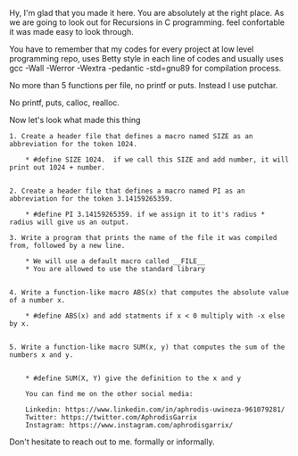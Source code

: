 Hy, I'm glad that you made it here. You are absolutely at the right place. As we are going to look out for Recursions in C programming. feel confortable it was made easy to look through.

You have to remember that my codes for every project at low level programming repo, uses Betty style in each line of codes and usually uses
gcc -Wall -Werror -Wextra -pedantic -std=gnu89 for compilation process.

No more than 5 functions per file, no printf or puts. Instead I use putchar.

No printf, puts, calloc, realloc.

Now let's look what made this thing

	1. Create a header file that defines a macro named SIZE as an abbreviation for the token 1024. 

		* #define SIZE 1024.  if we call this SIZE and add number, it will print out 1024 + number.


	2. Create a header file that defines a macro named PI as an abbreviation for the token 3.14159265359.

		* #define PI 3.14159265359. if we assign it to it's radius * radius will give us an output.

	3. Write a program that prints the name of the file it was compiled from, followed by a new line.

		* We will use a default macro called __FILE__
		* You are allowed to use the standard library


	4. Write a function-like macro ABS(x) that computes the absolute value of a number x.

		* #define ABS(x) and add statments if x < 0 multiply with -x else by x.


	5. Write a function-like macro SUM(x, y) that computes the sum of the numbers x and y.


		* #define SUM(X, Y) give the definition to the x and y

		You can find me on the other social media:

		Linkedin: https://www.linkedin.com/in/aphrodis-uwineza-961079281/
		Twitter: https://twitter.com/AphrodisGarrix
		Instagram: https://www.instagram.com/aphrodisgarrix/


Don't hesitate to reach out to me. formally or informally.
